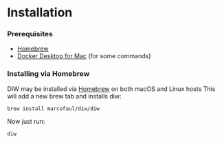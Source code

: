 Installation
==================================

### Prerequisites

* [Homebrew](https://brew.sh/)
* [Docker Desktop for Mac](https://hub.docker.com/editions/community/docker-ce-desktop-mac) (for some commands)

### Installing via Homebrew

DIW may be installed via [Homebrew](https://brew.sh/) on both macOS and Linux hosts
This will add a new brew tab and installs diw:

    brew install marcofaul/diw/diw
    
Now just run:

    diw
